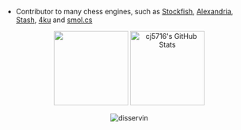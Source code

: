 - Contributor to many chess engines, such as [Stockfish](https://github.com/official-stockfish/Stockfish), [Alexandria](https://github.com/PGG106/Alexandria), [Stash](https://github.com/mhouppin/stash-bot), [4ku](https://github.com/kz04px/4ku) and [smol.cs](https://github.com/GediminasMasaitis/Chess-Challenge-Submission/tree/submission)

<p align="center">
    <img style="height: 150px" src="https://github-readme-stats.vercel.app/api?username=cj5716&show_icons=true"> 
    <img style="height: 150px" src="https://streak-stats.demolab.com?user=cj5716&fire=EB5454" alt="cj5716's GitHub Stats">
</p>
<p align="center">
    <img src="https://komarev.com/ghpvc/?username=cj5716&label=Profile%20views&color=0e75b6&style=flat" alt="disservin" />
</p>
